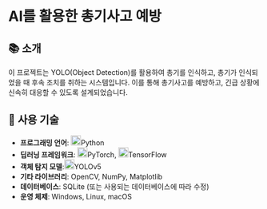 # AI를 활용한 총기사고 예방



## 📚 소개

이 프로젝트는 YOLO(Object Detection)를 활용하여 총기를 인식하고, 총기가 인식되었을 때 후속 조치를 취하는 시스템입니다. 이를 통해 총기사고를 예방하고, 긴급 상황에 신속히 대응할 수 있도록 설계되었습니다.

## 🚀 사용 기술

- **프로그래밍 언어**: <img width="20" alt="스크린샷 2024-09-25 오후 4 48 23" src="https://github.com/user-attachments/assets/92e82935-194b-4292-99b1-40a3586ed132"/>Python
- **딥러닝 프레임워크**: 
<img width="20" alt="스크린샷 2024-09-25 오후 4 52 54" src="https://github.com/user-attachments/assets/73905eb5-a991-43c6-ac8b-f0e33bd9fffa"/>PyTorch, <img width="20" alt="스크린샷 2024-09-25 오후 4 53 21" src="https://github.com/user-attachments/assets/2c47cf17-c7b6-4eef-bcbc-278735404a1c"/>TensorFlow
- **객체 탐지 모델**:<img width="20" alt="스크린샷 2024-09-25 오후 4 52 25" src="https://github.com/user-attachments/assets/61b2ebee-f99c-4b14-87ae-e9b292d0975b"/>YOLOv5
- **기타 라이브러리**: OpenCV, NumPy, Matplotlib
- **데이터베이스**: SQLite (또는 사용되는 데이터베이스에 따라 수정)
- **운영 체제**: Windows, Linux, macOS

